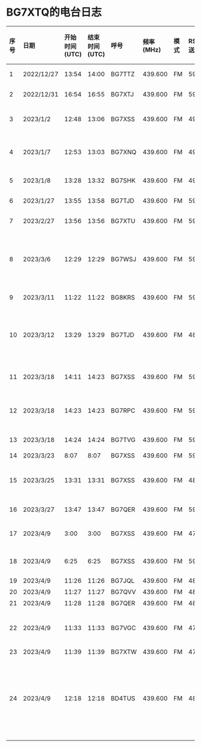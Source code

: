 # BG7XTQ的电台日志

| 序号 | 日期 | 开始时间(UTC) | 结束时间(UTC) | 呼号 | 频率(MHz) | 模式 | RS(发送) | RS(接收) | QTH | 摘要 | QSL卡片(发) | QSL卡片(收) |
| :--- | :--- | :---- | :----- | :---- | :--- | :--- | :------ | :------ | :--- | :--- | :--- | :--- |
| 1 | 2022/12/27 | 13:54 | 14:00 | BG7TTZ | 439.600 | FM | 59 | 59 |  | 南宁老友中继台网活动 |  |  |
| 2 | 2022/12/31 | 16:54 | 16:55 | BG7XTJ | 439.600 | FM | 59 | 59 |  | QTH位置不明 |  |  |
| 3 | 2023/1/2 | 12:48 | 13:06 | BG7XSS | 439.600 | FM | 49 |  | 广西农科院 |  |  |  |
| 4 | 2023/1/7 | 12:53 | 13:03 | BG7XNQ | 439.600 | FM | 49 | 47 | 园湖东宝路口 | RIG:OS 9800、低功率、106天线 |  |  |
| 5 | 2023/1/8 | 13:28 | 13:32 | BG7SHK | 439.600 | FM | 49 | 59 | 金湖广场 | 对方功率5W |  |  |
| 6 | 2023/1/27 | 13:55 | 13:58 | BG7TJD | 439.600 | FM | 59 | 58 |  | 南宁老友中继台网活动 |  |  |
| 7 | 2023/2/27 | 13:56 | 13:56 | BG7XTU | 439.600 | FM | 59 | 59 |  | 南宁老友中继台网活动 |  |  |
| 8 | 2023/3/6 | 12:29 | 12:29 | BG7WSJ | 439.600 | FM | 59 | 48 | 西乡塘区动物园科园大道 | 泉盛、8600、原装天线 |  |  |
| 9 | 2023/3/11 | 11:22 | 11:22 | BG8KRS | 439.600 | FM | 59 |  |  | 四川来南宁的台友 |  |  |
| 10 | 2023/3/12 | 13:29 | 13:29 | BG7TJD | 439.600 | FM | 48 | 48 |  | 上上次的主控、摩托罗拉XTS3000、原装天线、1.5W |  |  |
| 11 | 2023/3/18 | 14:11 | 14:23 | BG7XSS | 439.600 | FM | 59 | 59 | 相思湖 | 鑫立6500、5W发射 |  |  |
| 12 | 2023/3/18 | 14:23 | 14:23 | BG7RPC | 439.600 | FM | 59 | 59 | 西乡塘区科园大道 | 森海克斯8600、5W、四楼高 |  |  |
| 13 | 2023/3/18 | 14:24 | 14:24 | BG7TVG | 439.600 | FM | 59 | 59 | 扶绥家里 | 建伍TM-471 |  |  |
| 14 | 2023/3/23 | 8:07 | 8:07 | BG7XSS | 439.600 | FM | 59 | 59 |  | 滔滔链路 |  |  |
| 15 | 2023/3/25 | 13:31 | 13:31 | BG7XSS | 439.600 | FM | 48 | 59 |  | 鑫利6500、5W、15米高 |  |  |
| 16 | 2023/3/27 | 13:47 | 13:47 | BG7QER | 439.600 | FM | 59 |  |  | 南宁老友中继台网活动 |  |  |
| 17 | 2023/4/9 | 3:00 | 3:00 | BG7XSS | 439.600 | FM | 47 | 46 |  | 在民族宫必胜客Eyeball QSO | 是 |  |
| 18 | 2023/4/9 | 6:25 | 6:25 | BG7XSS | 439.600 | FM | 59 | 59 |  | 在民族宫必胜客Eyeball QSO |  |  |
| 19 | 2023/4/9 | 11:26 | 11:26 | BG7JQL | 439.600 | FM | 48 |  |  | 泉盛UV-K5 |  |  |
| 20 | 2023/4/9 | 11:27 | 11:27 | BG7QVV | 439.600 | FM | 48 |  | 柳沙 |  |  |  |
| 21 | 2023/4/9 | 11:28 | 11:28 | BG7QER | 439.600 | FM | 48 |  |  | 上月主控 |  |  |
| 22 | 2023/4/9 | 11:33 | 11:33 | BG7VGC | 439.600 | FM | 47 |  |  | 泉盛UV-K5、一米三天线、全功率发射 |  |  |
| 23 | 2023/4/9 | 11:39 | 11:39 | BG7XTW | 439.600 | FM | 47 | 59 |  |  |  |  |
| 24 | 2023/4/9 | 12:18 | 12:18 | BD4TUS | 439.600 | FM | 48 |  | 西乡塘区北湖北路广西农业职业技术大学 | 新联、15W |  |  |
